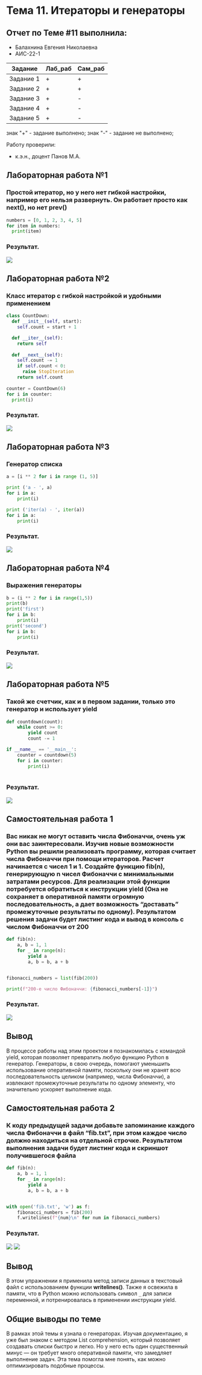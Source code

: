 
# Тема 11. Итераторы и генераторы
## Отчет по Теме #11 выполнила:
- Балахнина Евгения Николаевна
- АИС-22-1

| Задание | Лаб_раб | Сам_раб |
| ------ | ------ | ------ |
| Задание 1 | + | + |
| Задание 2 | + | + |
| Задание 3 | + | - |
| Задание 4 | + | - |
| Задание 5 | + | - |

знак "+" - задание выполнено; знак "-" - задание не выполнено;

Работу проверили:
- к.э.н., доцент Панов М.А.

## Лабораторная работа №1
### Простой итератор, но у него нет гибкой настройки, например его нельзя развернуть. Он работает просто как next(), но нет prev()

``` python
numbers = [0, 1, 2, 3, 4, 5]
for item in numbers:
  print(item)
```
### Результат.

![](/screenshot/L11_1.PNG)

## Лабораторная работа №2
### Класс итератор с гибкой настройкой и удобными применением

```python
class CountDown:
  def __init__(self, start):
    self.count = start + 1

  def __iter__(self):
    return self
  
  def __next__(self):
    self.count -= 1
    if self.count < 0:
      raise StopIteration
    return self.count
  
counter = CountDown(6)
for i in counter:
  print(i)
```
### Результат.

![](/screenshot/L11_2.PNG)

## Лабораторная работа №3
### Генератор списка

```python
a = [i ** 2 for i in range (1, 5)]

print ('a - ', a)
for i in a:
    print(i)

print ('iter(a) - ', iter(a))
for i in a:
    print(i)
```
### Результат.

![](/screenshot/L11_3.PNG)

## Лабораторная работа №4
### Выражения генераторы

```python
b = (i ** 2 for i in range(1,5))
print(b)
print('first')
for i in b:
    print(i)
print('second')
for i in b:
    print(i)
```
### Результат.

![](/screenshot/L11_4.PNG)


## Лабораторная работа №5
### Такой же счетчик, как и в первом задании, только это генератор и использует yield

```python
def countdown(count):
    while count >= 0:
        yield count
        count -= 1

if __name__ == '__main__':
    counter = countdown(5)
    for i in counter:
        print(i)
        
```
### Результат.

![](/screenshot/L11_5.PNG)


## Самостоятельная работа 1
### Вас никак не могут оставить числа Фибоначчи, очень уж они вас заинтересовали. Изучив новые возможности Python вы решили реализовать программу, которая считает числа Фибоначчи при помощи итераторов. Расчет начинается с чисел 1 и 1. Создайте функцию fib(n), генерирующую n чисел Фибоначчи с минимальными затратами ресурсов. Для реализации этой функции потребуется обратиться к инструкции yield (Она не сохраняет в оперативной памяти огромную последовательность, а дает возможность “доставать” промежуточные результаты по одному). Результатом решения задачи будет листинг кода и вывод в консоль с числом Фибоначчи от 200

```python
def fib(n):
    a, b = 1, 1
    for _ in range(n):
        yield a
        a, b = b, a + b


fibonacci_numbers = list(fib(200))

print(f"200-е число Фибоначчи: {fibonacci_numbers[-1]}")
```

### Результат.

![](/screenshot/S11_1.PNG)

## Вывод

В процессе работы над этим проектом я познакомилась с командой yield, которая позволяет превратить любую функцию Python в генератор. Генераторы, в свою очередь, помогают уменьшить использование оперативной памяти, поскольку они не хранят всю последовательность целиком (например, числа Фибоначчи), а извлекают промежуточные результаты по одному элементу, что значительно ускоряет выполнение кода.
## Самостоятельная работа 2
### К коду предыдущей задачи добавьте запоминание каждого числа Фибоначчи в файл “fib.txt”, при этом каждое число должно находиться на отдельной строчке. Результатом выполнения задачи будет листинг кода и скриншот получившегося файла
```python
def fib(n):
    a, b = 1, 1
    for _ in range(n):
        yield a
        a, b = b, a + b


with open('fib.txt', 'w') as f:
    fibonacci_numbers = fib(200)
    f.writelines(f"{num}\n" for num in fibonacci_numbers)
```

### Результат.

![](/screenshot/S11_2(1).PNG)
![](/screenshot/S11_2(2).PNG)
## Вывод

В этом упражнении я применила метод записи данных в текстовый файл с использованием функции **writelines()**. Также я освежила в памяти, что в Python можно использовать символ `_` для записи переменной, и потренировалась в применении инструкции yield.

## Общие выводы по теме

В рамках этой темы я узнала о генераторах. Изучая документацию, я уже был знаком с методом List comprehension, который позволяет создавать списки быстро и легко. Но у него есть один существенный минус — он требует много оперативной памяти, что замедляет выполнение задач. Эта тема помогла мне понять, как можно оптимизировать подобные процессы.
